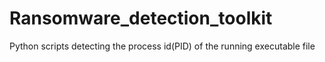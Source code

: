 # Ransomware_detection_toolkit
Python scripts detecting the process id(PID) of the running executable file 
